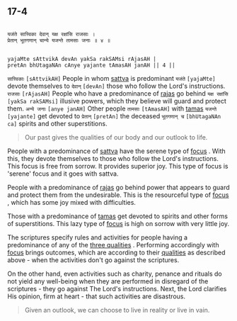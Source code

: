 ## 17-4


```shloka-sa

यजंते सात्त्विका देवान् यक्ष रक्षांसि राजसाः ।
प्रेतान् भूतगणान् चान्ये यजन्ते तामसाः जनाः ॥ ४ ॥

```
```shloka-sa-hk

yajaMte sAttvikA devAn yakSa rakSAMsi rAjasAH |
pretAn bhUtagaNAn cAnye yajante tAmasAH janAH || 4 ||

```
`सात्त्विकाः` `[sAttvikAH]` People in whom 
[sattva](sattva)
 is predominant `यजंते` `[yajaMte]` devote themselves to `देवान्` `[devAn]` those who follow the Lord's instructions. `राजसाः` `[rAjasAH]` People who have a predominance of 
[rajas](satva_rajas_tamas)
 go behind `यक्ष रक्षांसि` `[yakSa rakSAMsi]` illusive powers, which they believe will guard and protect them. `अन्ये जनाः` `[anye janAH]` Other people `तामसाः` `[tAmasAH]` with 
[tamas](satva_rajas_tamas) `यजन्ते` `[yajante]` get devoted to `प्रेतान्` `[pretAn]` the deceased `भूतगणान् च` `[bhUtagaNAn ca]` spirits and other superstitions.


<a name='applnote_207'></a>
> Our past gives the qualities of our body and our outlook to life.



People with a predominance of 
[sattva](satva_rajas_tamas_effects)
 have the serene type of 
[focus](shraddha_focus)
. With this, they devote themselves to those who follow the Lord's instructions. This focus is free from sorrow. It provides superior joy. This type of focus is 'serene' focus and it goes with sattva.

People with a predominance of 
[rajas](satva_rajas_tamas_effects)
 go behind power that appears to guard and protect them from the undesirable. This is the resourceful type of 
[focus](shraddha_focus)
, which has some joy mixed with difficulties.

Those with a predominance of 
[tamas](satva_rajas_tamas_effects)
 get devoted to spirits and other forms of superstitions. This lazy type of 
[focus](shraddha_focus)
 is high on sorrow with very little joy.

The scriptures specify rules and activities for people having a predominance of any of the 
[three qualities](satva_rajas_tamas)
. Performing accordingly with 
[focus](shraddha_focus)
 brings outcomes, which are according to their 
[qualities](satva_rajas_tamas)
 as described above - when the activities don't go against the scriptures.

On the other hand, even activities such as charity, penance and rituals do not yield any well-being when they are performed in disregard of the scriptures - they go against The Lord's instructions. Next, the Lord clarifies His opinion, firm at heart - that such activities are disastrous.



<a name='applnote_208'></a>
> Given an outlook, we can choose to live in reality or live in vain.



